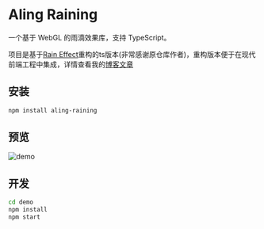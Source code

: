 # Aling Raining

一个基于 WebGL 的雨滴效果库，支持 TypeScript。

项目是基于[Rain Effect](https://github.com/codrops/RainEffect)重构的ts版本(非常感谢原仓库作者)，重构版本便于在现代前端工程中集成，详情查看我的[博客文章](https://www.zhongfw.online/awsome/posts/c9b37a098263cea38606f03c82d4db4b)

## 安装

```bash
npm install aling-raining
```

## 预览
![demo](https://zhongfw.online/align-minio/memoryimage/d9b32a87dbf89575e5769f4ef990ff27.gif)


## 开发

```bash
cd demo
npm install
npm start
```